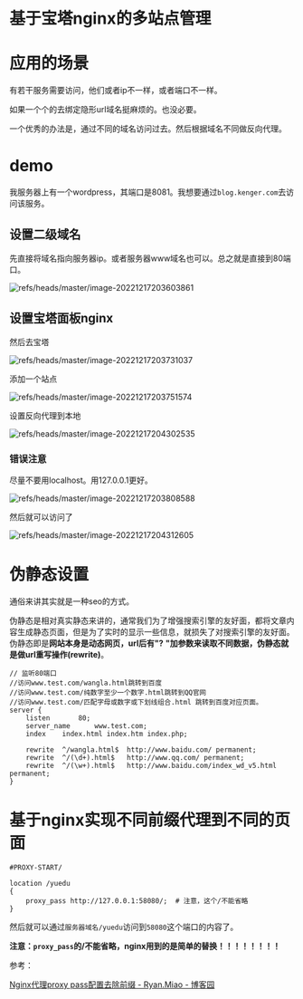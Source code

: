# 基于宝塔nginx的多站点管理

# 应用的场景

有若干服务需要访问，他们或者ip不一样，或者端口不一样。

如果一个个的去绑定隐形url域名挺麻烦的。也没必要。

一个优秀的办法是，通过不同的域名访问过去。然后根据域名不同做反向代理。



# demo

我服务器上有一个wordpress，其端口是8081。我想要通过`blog.kenger.com`去访问该服务。



## 设置二级域名

先直接将域名指向服务器ip。或者服务器www域名也可以。总之就是直接到80端口。

![refs/heads/master/image-20221217203603861](https://raw.githubusercontent.com/kengerlwl/kengerlwl.github.io/refs/heads/master/image/7d3fdd730213faafd876f5c39adc98ca/7c600b883827b37010c4aa5fd5a6ad04.png)

## 设置宝塔面板nginx

然后去宝塔

![refs/heads/master/image-20221217203731037](https://raw.githubusercontent.com/kengerlwl/kengerlwl.github.io/refs/heads/master/image/7d3fdd730213faafd876f5c39adc98ca/4478ddcc4224e5f5fa0ba799d09c245e.png)



添加一个站点

![refs/heads/master/image-20221217203751574](https://raw.githubusercontent.com/kengerlwl/kengerlwl.github.io/refs/heads/master/image/7d3fdd730213faafd876f5c39adc98ca/96411d22da4f6290b0c8645b93df94af.png)



设置反向代理到本地

![refs/heads/master/image-20221217204302535](https://raw.githubusercontent.com/kengerlwl/kengerlwl.github.io/refs/heads/master/image/7d3fdd730213faafd876f5c39adc98ca/0a0df8a8546b32df15f96a5226a75713.png)

### 错误注意

尽量不要用localhost。用127.0.0.1更好。

![refs/heads/master/image-20221217203808588](https://raw.githubusercontent.com/kengerlwl/kengerlwl.github.io/refs/heads/master/image/7d3fdd730213faafd876f5c39adc98ca/d1fb124357b45b2d75a26dcfa362255f.png)



然后就可以访问了



![refs/heads/master/image-20221217204312605](https://raw.githubusercontent.com/kengerlwl/kengerlwl.github.io/refs/heads/master/image/7d3fdd730213faafd876f5c39adc98ca/510f3b91cd60dcc1840fc5194894106a.png)





# 伪静态设置

通俗来讲其实就是一种seo的方式。

伪静态是相对真实静态来讲的，通常我们为了增强搜索引擎的友好面，都将文章内容生成静态页面，但是为了实时的显示一些信息，就损失了对搜索引擎的友好面。 伪静态即是**网站本身是动态网页，url后有"?** **"加参数来读取不同数据，伪静态就是做url重写操作(rewrite)**。

```
// 监听80端口
//访问www.test.com/wangla.html跳转到百度
//访问www.test.com/纯数字至少一个数字.html跳转到QQ官网
//访问www.test.com/匹配字母或数字或下划线组合.html 跳转到百度对应页面。
server {
    listen       80;
    server_name      www.test.com;
    index    index.html index.htm index.php;
 
    rewrite  ^/wangla.html$  http://www.baidu.com/ permanent;
    rewrite  ^/(\d+).html$   http://www.qq.com/ permanent;
    rewrite  ^/(\w+).html$   http://www.baidu.com/index_wd_v5.html permanent;
}
```





# 基于nginx实现不同前缀代理到不同的页面





```
#PROXY-START/

location /yuedu
{
    proxy_pass http://127.0.0.1:58080/;  # 注意，这个/不能省略
}
```



然后就可以通过`服务器域名/yuedu`访问到`58080`这个端口的内容了。

**注意：`proxy_pass`的/不能省略，nginx用到的是简单的替换！！！！！！！！**

参考：

[Nginx代理proxy pass配置去除前缀 - Ryan.Miao - 博客园](https://www.cnblogs.com/woshimrf/p/nginx-proxy-rewrite-url.html)




